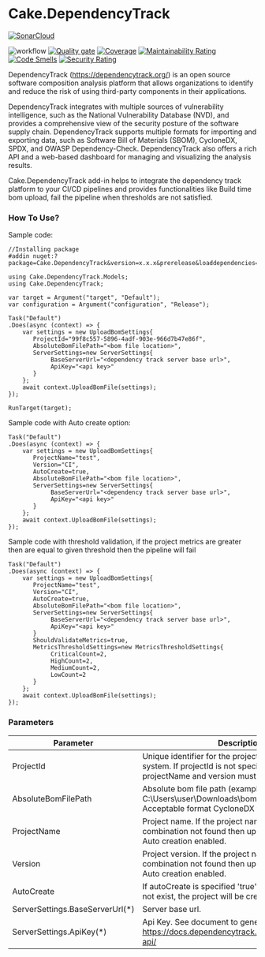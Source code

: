 # Cake.DependencyTrack
[![SonarCloud](https://sonarcloud.io/images/project_badges/sonarcloud-white.svg)](https://sonarcloud.io/summary/new_code?id=saravana1501_cake-dependencytrack)

![workflow](https://github.com/SARAVANA1501/Cake.DependencyTrack/actions/workflows/build.yml/badge.svg)
[![Quality gate](https://sonarcloud.io/api/project_badges/quality_gate?project=saravana1501_cake-dependencytrack)](https://sonarcloud.io/summary/new_code?id=saravana1501_cake-dependencytrack)
[![Coverage](https://sonarcloud.io/api/project_badges/measure?project=saravana1501_cake-dependencytrack&metric=coverage)](https://sonarcloud.io/summary/new_code?id=saravana1501_cake-dependencytrack)
[![Maintainability Rating](https://sonarcloud.io/api/project_badges/measure?project=saravana1501_cake-dependencytrack&metric=sqale_rating)](https://sonarcloud.io/summary/new_code?id=saravana1501_cake-dependencytrack)
[![Code Smells](https://sonarcloud.io/api/project_badges/measure?project=saravana1501_cake-dependencytrack&metric=code_smells)](https://sonarcloud.io/summary/new_code?id=saravana1501_cake-dependencytrack)
[![Security Rating](https://sonarcloud.io/api/project_badges/measure?project=saravana1501_cake-dependencytrack&metric=security_rating)](https://sonarcloud.io/summary/new_code?id=saravana1501_cake-dependencytrack)

DependencyTrack (https://dependencytrack.org/) is an open source software composition analysis platform that allows
organizations to identify and reduce the risk of using third-party components in their applications.

DependencyTrack integrates with multiple sources of vulnerability intelligence, such as the National Vulnerability
Database (NVD), and provides a comprehensive view of the security posture of the software supply chain. DependencyTrack
supports multiple formats for importing and exporting data, such as Software Bill of Materials (SBOM), CycloneDX, SPDX,
and OWASP Dependency-Check. DependencyTrack also offers a rich API and a web-based dashboard for managing and
visualizing the analysis results.

Cake.DependencyTrack add-in helps to integrate the dependency track platform to your CI/CD pipelines and provides
functionalities like Build time bom upload, fail the pipeline when thresholds are not satisfied.

### How To Use?

Sample code:
```
//Installing package
#addin nuget:?package=Cake.DependencyTrack&version=x.x.x&prerelease&loaddependencies=true

using Cake.DependencyTrack.Models;
using Cake.DependencyTrack;

var target = Argument("target", "Default");
var configuration = Argument("configuration", "Release");

Task("Default")
.Does(async (context) => {
    var settings = new UploadBomSettings{
       ProjectId="99f8c557-5896-4adf-903e-966d7b47e86f",
       AbsoluteBomFilePath="<bom file location>",
       ServerSettings=new ServerSettings{
            BaseServerUrl="<dependency track server base url>",
            ApiKey="<api key>"
       }
    };
    await context.UploadBomFile(settings);
});

RunTarget(target);
```

Sample code with Auto create option:
```
Task("Default")
.Does(async (context) => {
    var settings = new UploadBomSettings{
       ProjectName="test",
       Version="CI",
       AutoCreate=true,
       AbsoluteBomFilePath="<bom file location>",
       ServerSettings=new ServerSettings{
            BaseServerUrl="<dependency track server base url>",
            ApiKey="<api key>"
       }
    };
    await context.UploadBomFile(settings);
});
```
Sample code with threshold validation, if the project metrics are greater then are equal to given threshold then the pipeline will fail
```
Task("Default")
.Does(async (context) => {
    var settings = new UploadBomSettings{
       ProjectName="test",
       Version="CI",
       AutoCreate=true,
       AbsoluteBomFilePath="<bom file location>",
       ServerSettings=new ServerSettings{
            BaseServerUrl="<dependency track server base url>",
            ApiKey="<api key>"
       }
       ShouldValidateMetrics=true,
       MetricsThresholdSettings=new MetricsThresholdSettings{
            CriticalCount=2,
            HighCount=2,
            MediumCount=2,
            LowCount=2
       }
    };
    await context.UploadBomFile(settings);
});
```

### Parameters

| Parameter                       | Description                                                                                                                                 |
|---------------------------------|---------------------------------------------------------------------------------------------------------------------------------------------|
| ProjectId                       | Unique identifier for the project in Dependency track system. If projectId is not specified then projectName and version must be specified. |
| AbsoluteBomFilePath             | Absolute bom file path (example: C:\Users\user\Downloads\bom.xml). <br/>Acceptable format CycloneDX format.                                 |   
| ProjectName                     | Project name. If the project name and version combination not found then upload will fail. Unless Auto creation enabled.                    |
| Version                         | Project version. If the project name and version combination not found then upload will fail. Unless Auto creation enabled.                 |
| AutoCreate                      | If autoCreate is specified 'true' and the project does not exist, the project will be created.                                              |
| ServerSettings.BaseServerUrl(*) | Server base url.                                                                                                                            |
| ServerSettings.ApiKey(*)        | Api Key. See document to generate Api Key: https://docs.dependencytrack.org/integrations/rest-api/                                          |
